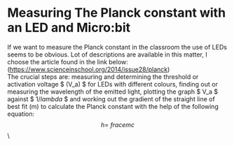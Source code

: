 # Measuring The Planck constant with an LED and Micro:bit

If we want to measure the Planck constant in the classroom the use of LEDs seems to be obvious. Lot of descriptions are available in this matter, I choose the article found in the link below: \
(https://www.scienceinschool.org/2014/issue28/planck) \
The crucial steps are: measuring and determining the threshold or activation voltage $ (V_a) $ for LEDs with different colours, finding out or measuring the wavelength of the emitted light, plotting the graph $ V_a $ against $ 1/$lambda$ $ and working out the gradient of the straight line of best fit (m) to calculate the Planck constant with the help of the following equation:\
$$
h = \ frac{em}{c}
$$
\
